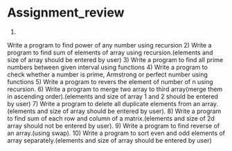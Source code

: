 # Assignment_review
1) 
Write a program to find power of any number using recursion 
2) 
Write a program to find sum of elements of array using recursion.(elements and size of array should be entered by user) 
3) 
Write a program to find all prime numbers between given interval using functions 
4) 
Write a program to check whether a number is prime, Armstrong or perfect number using functions 
5) 
Write a program to revers the element of number of n using recursion. 
6) 
Write a  program to merge two array to third array(merge them in ascending order).(elements and size of array 1 and 2 should be entered by user) 
7) 
Write a program to delete all duplicate elements from an array.(elements and size of array should be entered by user). 
8) 
Write a  program to find sum of each row and column of a matrix.(elements and size of 2d array  should not be entered by user). 
9) 
Write a program to find reverse of an array.(using swap). 
10) 
Write a program to sort even and odd elements of array separately.(elements and size of array  should be entered by user)
